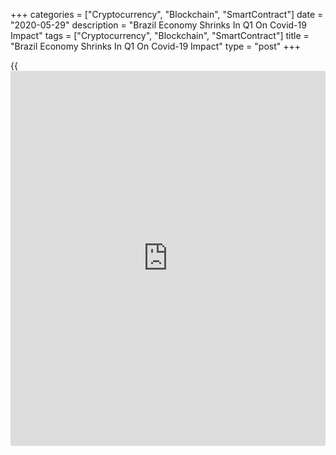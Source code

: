 +++
categories = ["Cryptocurrency", "Blockchain", "SmartContract"]
date = "2020-05-29"
description = "Brazil Economy Shrinks In Q1 On Covid-19 Impact"
tags = ["Cryptocurrency", "Blockchain", "SmartContract"]
title = "Brazil Economy Shrinks In Q1 On Covid-19 Impact"
type = "post"
+++

{{<iframe id="large-banner" src="https://www.bounty.group/#slide=21.0" width="100%" height="600" scrolling="no" style="border: 0px solid rgb(216, 221, 230); border-radius: 3px;">}}

Brazil's [economy][1] shrunk in the first quarter of 2020 due to the
impact of the coronavirus, or Covid-19, pandemic, preliminary figures
from the statistical office IBGE showed on Friday.  
  
Gross domestic product decreased a seasonally adjusted 1.5 percent from
the first quarter, when the economy expanded 0.4 percent. That was in
line with economists' expectations.  
  
Industrial output fell 1.4 percent and services logged a 1.6 percent
decline. Farm output grew 0.6 percent.

Household consumption decreased 2 percent, while gross fixed capital
formation grew 3.1 percent. Government consumption rose 0.2 percent.

Exports shrunk 0.9 percent, while imports grew 2.8 percent.  
  
On a year-on-year basis, GDP fell a non-adjusted 0.3 percent after a 1.7
percent increase in the final three months of 2019. Economists had
forecast a 0.4 percent decline.  
  
The latest decline in the GDP highlights that the economy had slipped
into a deep downturn by March, even though the country was slow to
impose lockdown measures, Capital Economics economist William Jackson
noted.  
  
The economist said more timely figures point to a double-digit fall in
GDP in Q2.  
  
"With this coming alongside multi-decade low inflation, the central bank
is likely to cut interest rates further," Jackson said.  
  
The economist expects another 50 basis points cut in the Selic rate to
2.5 percent.

For comments and feedback [contact](https://www.playgroundfx.com/contact/): editorial@rtt[news](https://www.letsplayfx.com/blog/forex-news-website/).com

[Economic News][1]

 **What parts of the world are seeing the best (and worst) economic
performances lately? Click[here][2] to check out our [Econ Scorecard][2]
and find out! See up-to-the-moment [ranking](https://www.playgroundfx.com/blog/crypto-exchange-ranking/)s for the best and worst
performers in [GDP][3], [unemployment rate][4], [inflation][5] and much
more.**

   1. www.rtt[news](https://www.letsplayfx.com/blog/forex-news-website/).com/Content/EconomicNews.aspx
   2. www.rtt[news](https://www.letsplayfx.com/blog/forex-news-website/).com/economic-scorecard/world-rank/industrial-production/highest-performance.aspx
   3. www.rtt[news](https://www.letsplayfx.com/blog/forex-news-website/).com/economic-scorecard/world-rank/GDP/highest-performance.aspx
   4. www.rtt[news](https://www.letsplayfx.com/blog/forex-news-website/).com/economic-scorecard/world-rank/unemployment-rate/lowest-performance.aspx
   5. www.rtt[news](https://www.letsplayfx.com/blog/forex-news-website/).com/economic-scorecard/world-rank/CPI/highest-performance.aspx